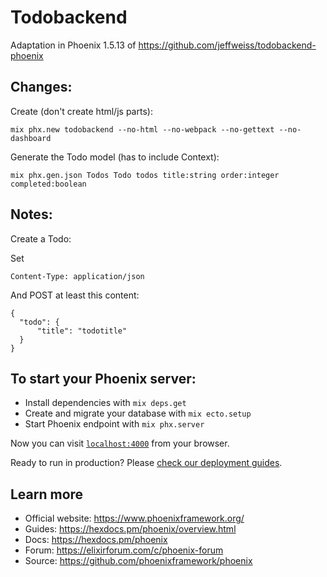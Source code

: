 # Todobackend

Adaptation in Phoenix 1.5.13 of https://github.com/jeffweiss/todobackend-phoenix

## Changes:

Create (don't create html/js parts):
```
mix phx.new todobackend --no-html --no-webpack --no-gettext --no-dashboard
```

Generate the Todo model (has to include Context):
```
mix phx.gen.json Todos Todo todos title:string order:integer completed:boolean
```

## Notes:

Create a Todo:

Set
```
Content-Type: application/json
```

And POST at least this content:
```
{
  "todo": {
      "title": "todotitle"
  }
}
```

## To start your Phoenix server:

  * Install dependencies with `mix deps.get`
  * Create and migrate your database with `mix ecto.setup`
  * Start Phoenix endpoint with `mix phx.server`

Now you can visit [`localhost:4000`](http://localhost:4000) from your browser.

Ready to run in production? Please [check our deployment guides](https://hexdocs.pm/phoenix/deployment.html).

## Learn more

  * Official website: https://www.phoenixframework.org/
  * Guides: https://hexdocs.pm/phoenix/overview.html
  * Docs: https://hexdocs.pm/phoenix
  * Forum: https://elixirforum.com/c/phoenix-forum
  * Source: https://github.com/phoenixframework/phoenix


